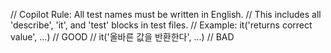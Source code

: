 // Copilot Rule: All test names must be written in English.
// This includes all 'describe', 'it', and 'test' blocks in test files.
// Example: it('returns correct value', ...) // GOOD
//          it('올바른 값을 반환한다', ...) // BAD
